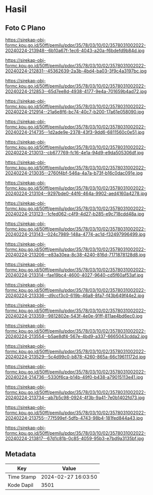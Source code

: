 # Hasil

## Foto C Plano

https://sirekap-obj-formc.kpu.go.id/50ff/pemilu/pdpr/35/78/03/10/02/3578031002022-20240224-213948--6b10a67f-1ec6-4043-a20a-f6bdefd9b84d.jpg

https://sirekap-obj-formc.kpu.go.id/50ff/pemilu/pdpr/35/78/03/10/02/3578031002022-20240224-212831--45362639-2a3b-4bd4-ba03-3f9c4a3197bc.jpg

https://sirekap-obj-formc.kpu.go.id/50ff/pemilu/pdpr/35/78/03/10/02/3578031002022-20240224-212853--65d7ee8d-4938-4177-9e4a-701659b4ad72.jpg

https://sirekap-obj-formc.kpu.go.id/50ff/pemilu/pdpr/35/78/03/10/02/3578031002022-20240224-212914--21a6e8f6-bc74-40c7-b200-17a61e058090.jpg

https://sirekap-obj-formc.kpu.go.id/50ff/pemilu/pdpr/35/78/03/10/02/3578031002022-20240224-214735--1d2ade9e-2378-43f3-9dd6-6811560c0e51.jpg

https://sirekap-obj-formc.kpu.go.id/50ff/pemilu/pdpr/35/78/03/10/02/3578031002022-20240224-213013--cb677769-fc16-4e1a-94d9-e9da505306df.jpg

https://sirekap-obj-formc.kpu.go.id/50ff/pemilu/pdpr/35/78/03/10/02/3578031002022-20240224-213035--2760f4bf-546a-4a7a-b73f-b16c0dac091e.jpg

https://sirekap-obj-formc.kpu.go.id/50ff/pemilu/pdpr/35/78/03/10/02/3578031002022-20240224-213104--9297bde0-44f6-464a-9902-aed4160a4278.jpg

https://sirekap-obj-formc.kpu.go.id/50ff/pemilu/pdpr/35/78/03/10/02/3578031002022-20240224-213123--1cfed062-c4f9-4d27-b285-e9c718cdd48a.jpg

https://sirekap-obj-formc.kpu.go.id/50ff/pemilu/pdpr/35/78/03/10/02/3578031002022-20240224-213143--024c7989-148a-4774-ac1d-f32497996499.jpg

https://sirekap-obj-formc.kpu.go.id/50ff/pemilu/pdpr/35/78/03/10/02/3578031002022-20240224-213206--e83a30ea-8c38-4240-816d-7171878128d8.jpg

https://sirekap-obj-formc.kpu.go.id/50ff/pemilu/pdpr/35/78/03/10/02/3578031002022-20240224-213314--fae19bc4-4600-4027-9640-cd5f60af53af.jpg

https://sirekap-obj-formc.kpu.go.id/50ff/pemilu/pdpr/35/78/03/10/02/3578031002022-20240224-213336--d9ccf3c0-619b-46a8-8fa7-f43b649f44e2.jpg

https://sirekap-obj-formc.kpu.go.id/50ff/pemilu/pdpr/35/78/03/10/02/3578031002022-20240224-213359--9812802e-543f-4e0e-91ff-811ae4bd6ec0.jpg

https://sirekap-obj-formc.kpu.go.id/50ff/pemilu/pdpr/35/78/03/10/02/3578031002022-20240224-213554--b5ae8df4-567e-4bd9-a337-6665043cdda2.jpg

https://sirekap-obj-formc.kpu.go.id/50ff/pemilu/pdpr/35/78/03/10/02/3578031002022-20240224-213529--5c4d99c0-b878-4260-865a-66c19611172d.jpg

https://sirekap-obj-formc.kpu.go.id/50ff/pemilu/pdpr/35/78/03/10/02/3578031002022-20240224-214736--5330f6ca-b14b-49f0-b438-a79015113e41.jpg

https://sirekap-obj-formc.kpu.go.id/50ff/pemilu/pdpr/35/78/03/10/02/3578031002022-20240224-213734--ab7b5c98-0924-4f3b-9a41-7e0b1402fd73.jpg

https://sirekap-obj-formc.kpu.go.id/50ff/pemilu/pdpr/35/78/03/10/02/3578031002022-20240224-213755--77f599ef-5dfb-4743-98b4-181fed844a43.jpg

https://sirekap-obj-formc.kpu.go.id/50ff/pemilu/pdpr/35/78/03/10/02/3578031002022-20240224-213817--67d1c81b-0c85-4059-95b3-e7bd9a3135bf.jpg


## Metadata

| Key        | Value               |
| ---------- | ------------------- |
| Time Stamp | 2024-02-27 16:03:50 |
| Kode Dapil | 3501                |



